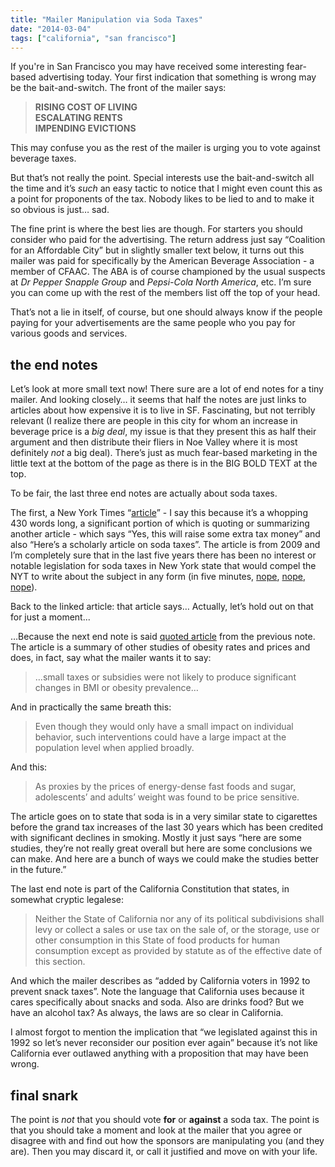 ```yaml
---
title: "Mailer Manipulation via Soda Taxes"
date: "2014-03-04"
tags: ["california", "san francisco"]
---
```

If you're in San Francisco you may have received some interesting fear-based advertising today. Your first indication that something is wrong may be the bait-and-switch. The front of the mailer says:

> **RISING COST OF LIVING**<br/>**ESCALATING RENTS**<br/>**IMPENDING EVICTIONS**

This may confuse you as the rest of the mailer is urging you to vote against beverage taxes.

But that’s not really the point. Special interests use the bait-and-switch all the time and it’s *such* an easy tactic to notice that I might even count this as a point for proponents of the tax. Nobody likes to be lied to and to make it so obvious is just… sad.

The fine print is where the best lies are though. For starters you should consider who paid for the advertising. The return address just say “Coalition for an Affordable City” but in slightly smaller text below, it turns out this mailer was paid for specifically by the American Beverage Association - a member of CFAAC. The ABA is of course championed by the usual suspects at *Dr Pepper Snapple Group* and *Pepsi-Cola North America*, etc. I’m sure you can come up with the rest of the members list off the top of your head.

That’s not a lie in itself, of course, but one should always know if the people paying for your advertisements are the same people who you pay for various goods and services.

## the end notes

Let’s look at more small text now! There sure are a lot of end notes for a tiny mailer. And looking closely… it seems that half the notes are just links to articles about how expensive it is to live in SF. Fascinating, but not terribly relevant (I realize there are people in this city for whom an increase in beverage price is a *big deal*, my issue is that they present this as half their argument and then distribute their fliers in Noe Valley where it is most definitely *not* a big deal). There’s just as much fear-based marketing in the little text at the bottom of the page as there is in the BIG BOLD TEXT at the top.

To be fair, the last three end notes are actually about soda taxes.

The first, a New York Times “[article](http://economix.blogs.nytimes.com/2009/07/30/do-fat-taxes-work/)” - I say this because it’s a whopping 430 words long, a significant portion of which is quoting or summarizing another article - which says “Yes, this will raise some extra tax money” and also “Here’s a scholarly article on soda taxes”. The article is from 2009 and I’m completely sure that in the last five years there has been no interest or notable legislation for soda taxes in New York state that would compel the NYT to write about the subject in any form (in five minutes, [nope](http://www.nytimes.com/2010/07/03/nyregion/03sodatax.html), [nope](http://www.nytimes.com/2013/10/16/world/americas/mexico-takes-a-bloomberg-like-swing-at-obesity.html), [nope](http://www.nytimes.com/2014/01/17/nyregion/de-blasio-names-ex-bloomberg-official-as-health-chief-but-vows-new-approach.html)).

Back to the linked article: that article says… Actually, let’s hold out on that for just a moment...

…Because the next end note is said [quoted article](http://www.atg.state.vt.us/assets/files/Powell%20et%20al%20-%20Food%20Prices%20and%20Obesity-Evidence%20and%20Policy%20Implications%20for%20Taxes%20and%20Subsidies%20-%20Milbank%202009.pdf) from the previous note. The article is a summary of other studies of obesity rates and prices and does, in fact, say what the mailer wants it to say:

> …small taxes or subsidies were not likely to produce significant changes in BMI or obesity prevalence…

And in practically the same breath this:

> Even though they would only have a small impact on individual behavior, such interventions could have a large impact at the population level when applied broadly.

And this:

> As proxies by the prices of energy-dense fast foods and sugar, adolescents’ and adults’ weight was found to be price sensitive.

The article goes on to state that soda is in a very similar state to cigarettes before the grand tax increases of the last 30 years which has been credited with significant declines in smoking. Mostly it just says “here are some studies, they’re not really great overall but here are some conclusions we can make. And here are a bunch of ways we could make the studies better in the future.”

The last end note is part of the California Constitution that states, in somewhat cryptic legalese:

> Neither the State of California nor any of its political subdivisions shall levy or collect a sales or use tax on the sale of, or the storage, use or other consumption in this State of food products for human consumption except as provided by statute as of the effective date of this section.

And which the mailer describes as “added by California voters in 1992 to prevent snack taxes”. Note the language that California uses because it cares specifically about snacks and soda. Also are drinks food? But we have an alcohol tax? As always, the laws are so clear in California.

I almost forgot to mention the implication that “we legislated against this in 1992 so let’s never reconsider our position ever again” because it’s not like California ever outlawed anything with a proposition that may have been wrong.

## final snark

The point is *not* that you should vote **for** or **against** a soda tax. The point is that you should take a moment and look at the mailer that you agree or disagree with and find out how the sponsors are manipulating you (and they are). Then you may discard it, or call it justified and move on with your life.
